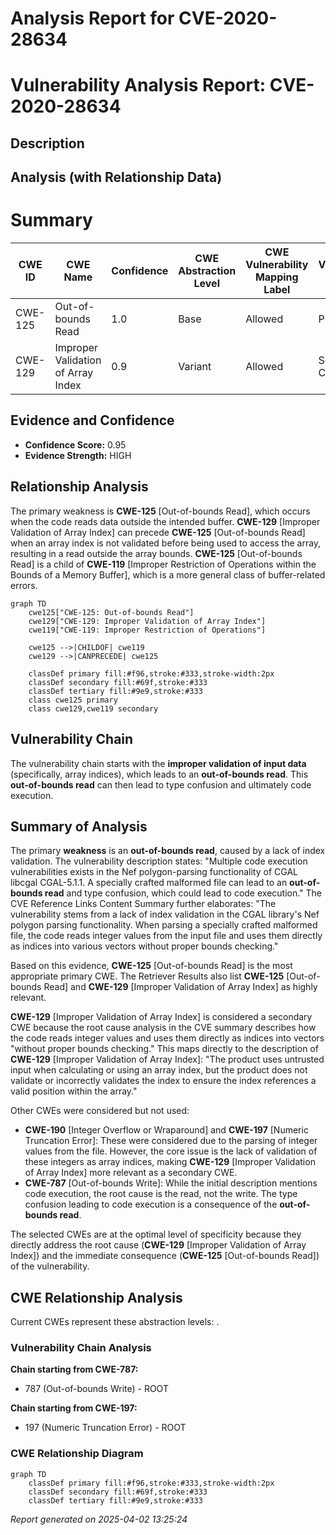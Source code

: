 # Analysis Report for CVE-2020-28634

# Vulnerability Analysis Report: CVE-2020-28634

## Description



## Analysis (with Relationship Data)

# Summary
| CWE ID | CWE Name | Confidence | CWE Abstraction Level | CWE Vulnerability Mapping Label | CWE-Vulnerability Mapping Notes |
|---|---|---|---|---|---|
| CWE-125 | Out-of-bounds Read | 1.0 | Base | Allowed | Primary CWE |
| CWE-129 | Improper Validation of Array Index | 0.9 | Variant | Allowed | Secondary Candidate |

## Evidence and Confidence

*   **Confidence Score:** 0.95
*   **Evidence Strength:** HIGH

## Relationship Analysis
The primary weakness is **CWE-125** [Out-of-bounds Read], which occurs when the code reads data outside the intended buffer. **CWE-129** [Improper Validation of Array Index] can precede **CWE-125** [Out-of-bounds Read] when an array index is not validated before being used to access the array, resulting in a read outside the array bounds. **CWE-125** [Out-of-bounds Read] is a child of **CWE-119** [Improper Restriction of Operations within the Bounds of a Memory Buffer], which is a more general class of buffer-related errors.

```mermaid
graph TD
    cwe125["CWE-125: Out-of-bounds Read"]
    cwe129["CWE-129: Improper Validation of Array Index"]
    cwe119["CWE-119: Improper Restriction of Operations"]
    
    cwe125 -->|CHILDOF| cwe119
    cwe129 -->|CANPRECEDE| cwe125
    
    classDef primary fill:#f96,stroke:#333,stroke-width:2px
    classDef secondary fill:#69f,stroke:#333
    classDef tertiary fill:#9e9,stroke:#333
    class cwe125 primary
    class cwe129,cwe119 secondary
```

## Vulnerability Chain
The vulnerability chain starts with the **improper validation of input data** (specifically, array indices), which leads to an **out-of-bounds read**. This **out-of-bounds read** can then lead to type confusion and ultimately code execution.

## Summary of Analysis
The primary **weakness** is an **out-of-bounds read**, caused by a lack of index validation. The vulnerability description states: "Multiple code execution vulnerabilities exists in the Nef polygon-parsing functionality of CGAL libcgal CGAL-5.1.1. A specially crafted malformed file can lead to an **out-of-bounds read** and type confusion, which could lead to code execution." The CVE Reference Links Content Summary further elaborates: "The vulnerability stems from a lack of index validation in the CGAL library's Nef polygon parsing functionality. When parsing a specially crafted malformed file, the code reads integer values from the input file and uses them directly as indices into various vectors without proper bounds checking."

Based on this evidence, **CWE-125** [Out-of-bounds Read] is the most appropriate primary CWE. The Retriever Results also list **CWE-125** [Out-of-bounds Read] and **CWE-129** [Improper Validation of Array Index] as highly relevant.

**CWE-129** [Improper Validation of Array Index] is considered a secondary CWE because the root cause analysis in the CVE summary describes how the code reads integer values and uses them directly as indices into vectors "without proper bounds checking." This maps directly to the description of **CWE-129** [Improper Validation of Array Index]: "The product uses untrusted input when calculating or using an array index, but the product does not validate or incorrectly validates the index to ensure the index references a valid position within the array."

Other CWEs were considered but not used:

*   **CWE-190** [Integer Overflow or Wraparound] and **CWE-197** [Numeric Truncation Error]: These were considered due to the parsing of integer values from the file. However, the core issue is the lack of validation of these integers as array indices, making **CWE-129** [Improper Validation of Array Index] more relevant as a secondary CWE.
*   **CWE-787** [Out-of-bounds Write]: While the initial description mentions code execution, the root cause is the read, not the write. The type confusion leading to code execution is a consequence of the **out-of-bounds read**.

The selected CWEs are at the optimal level of specificity because they directly address the root cause (**CWE-129** [Improper Validation of Array Index]) and the immediate consequence (**CWE-125** [Out-of-bounds Read]) of the vulnerability.


## CWE Relationship Analysis

Current CWEs represent these abstraction levels: .


### Vulnerability Chain Analysis

**Chain starting from CWE-787:**
- 787 (Out-of-bounds Write) - ROOT


**Chain starting from CWE-197:**
- 197 (Numeric Truncation Error) - ROOT



### CWE Relationship Diagram

```mermaid
graph TD
    classDef primary fill:#f96,stroke:#333,stroke-width:2px
    classDef secondary fill:#69f,stroke:#333
    classDef tertiary fill:#9e9,stroke:#333
```



*Report generated on 2025-04-02 13:25:24*
